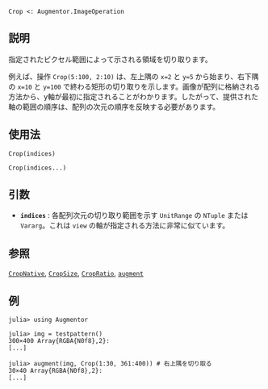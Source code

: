 ```
Crop <: Augmentor.ImageOperation
```

## 説明

指定されたピクセル範囲によって示される領域を切り取ります。

例えば、操作 `Crop(5:100, 2:10)` は、左上隅の `x=2` と `y=5` から始まり、右下隅の `x=10` と `y=100` で終わる矩形の切り取りを示します。画像が配列に格納される方法から、y軸が最初に指定されることがわかります。したがって、提供された軸の範囲の順序は、配列の次元の順序を反映する必要があります。

## 使用法

```
Crop(indices)

Crop(indices...)
```

## 引数

  * **`indices`** : 各配列次元の切り取り範囲を示す `UnitRange` の `NTuple` または `Vararg`。これは `view` の軸が指定される方法に非常に似ています。

## 参照

[`CropNative`](@ref), [`CropSize`](@ref), [`CropRatio`](@ref), [`augment`](@ref)

## 例

```julia-repl
julia> using Augmentor

julia> img = testpattern()
300×400 Array{RGBA{N0f8},2}:
[...]

julia> augment(img, Crop(1:30, 361:400)) # 右上隅を切り取る
30×40 Array{RGBA{N0f8},2}:
[...]
```
